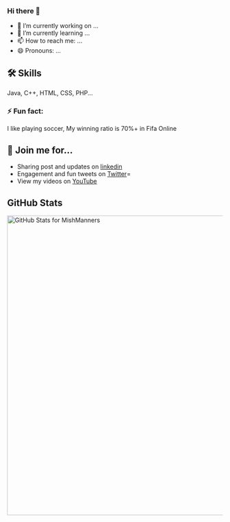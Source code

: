 ### Hi there 👋

<!--
**Afirestriker/Afirestriker** is a ✨ _special_ ✨ repository because its `README.md` (this file) appears on your GitHub profile.-->

- 🔭 I’m currently working on ...
- 🌱 I’m currently learning ...
- 📫 How to reach me: ...
- 😄 Pronouns: ...

## 🛠 Skills
Java, C++, HTML, CSS, PHP...


### ⚡️ Fun fact:
I like playing soccer, My winning ratio is 70%+ in Fifa Online


## 🔗 Join me for...
- Sharing post and updates on <a href="https://linkedin.com/in/ashish-agrawal-india">linkedin</a>
- Engagement and fun tweets on <a href="https://twitter.com/_afirestriker">Twitter</a>=
- View my videos on <a href="https://www.youtube.com/c/SpecialDays">YouTube</a>

## GitHub Stats
<img src="https://github-readme-stats.vercel.app/api?username=Afirestriker&show_icons=true&include_all_commits=true&count_private=true&theme=jolly&layout=compact" alt="GitHub Stats for MishManners" width="700">
